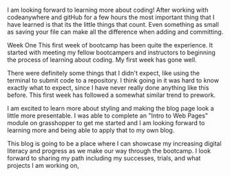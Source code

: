 I am looking forward to learning more about coding!
After working with codeanywhere and gitHub for a few hours the most important thing that I have learned is that its the little things that count. Even something as small as saving your file can make all the difference when adding and committing.

Week One
This first week of bootcamp has been quite the experience. It started with meeting my fellow bootcampers and instructors to beginning the process of learning about coding. My first week has gone well. 

There were definitely some things that I didn't expect, like using the terminal to submit code to a repository. I think going in it was hard to know exactly what to expect, since I have never really done anything like this before. This first week has followed a somewhat similar trend to prework.

I am excited to learn more about styling and making the blog page look a little more presentable. I was able to complete an "Intro to Web Pages" module on grasshopper to get me started and I am looking forward to learning more and being able to apply that to my own blog.

This blog is going to be a place where I can showcase my increasing digital literacy and progress as we make our way through the bootcamp. I look forward to sharing my path including my successes, trials, and what projects I am working on,
